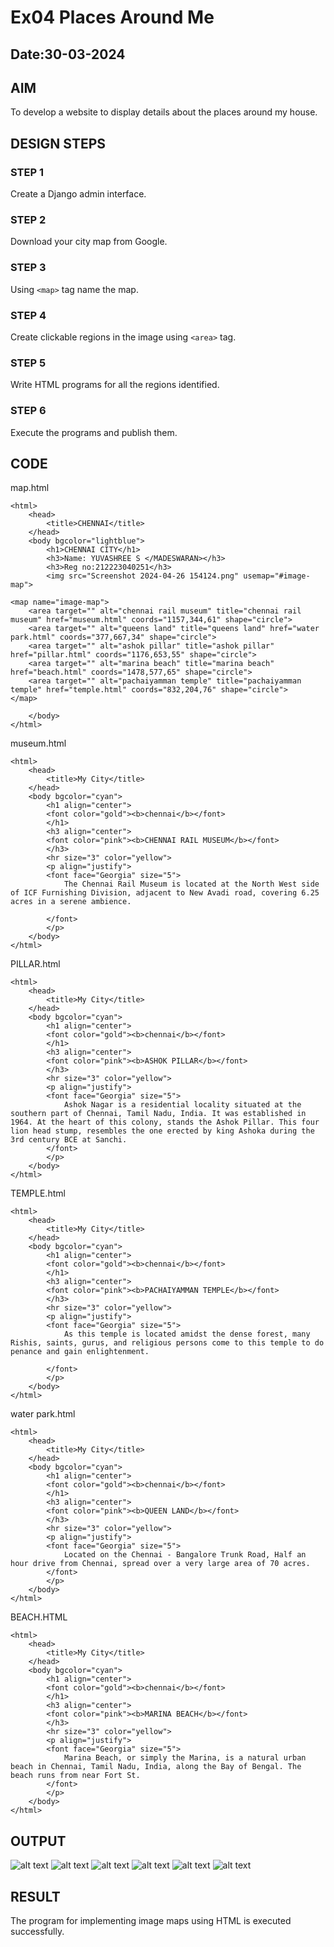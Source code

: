 # Ex04 Places Around Me
## Date:30-03-2024

## AIM
To develop a website to display details about the places around my house.

## DESIGN STEPS

### STEP 1
Create a Django admin interface.

### STEP 2
Download your city map from Google.

### STEP 3
Using ```<map>``` tag name the map.

### STEP 4
Create clickable regions in the image using ```<area>``` tag.

### STEP 5
Write HTML programs for all the regions identified.

### STEP 6
Execute the programs and publish them.

## CODE
map.html
```
<html>
    <head>
        <title>CHENNAI</title>
    </head>
    <body bgcolor="lightblue">
        <h1>CHENNAI CITY</h1>
        <h3>Name: YUVASHREE S </MADESWARAN></h3>
        <h3>Reg no:212223040251</h3>
        <img src="Screenshot 2024-04-26 154124.png" usemap="#image-map">

<map name="image-map">
    <area target="" alt="chennai rail museum" title="chennai rail museum" href="museum.html" coords="1157,344,61" shape="circle">
    <area target="" alt="queens land" title="queens land" href="water park.html" coords="377,667,34" shape="circle">
    <area target="" alt="ashok pillar" title="ashok pillar" href="pillar.html" coords="1176,653,55" shape="circle">
    <area target="" alt="marina beach" title="marina beach" href="beach.html" coords="1478,577,65" shape="circle">
    <area target="" alt="pachaiyamman temple" title="pachaiyamman temple" href="temple.html" coords="832,204,76" shape="circle">
</map>

    </body>
</html>
```
museum.html
```
<html>
    <head>
        <title>My City</title>
    </head>
    <body bgcolor="cyan">
        <h1 align="center">
        <font color="gold"><b>chennai</b></font>
        </h1>
        <h3 align="center">
        <font color="pink"><b>CHENNAI RAIL MUSEUM</b></font>
        </h3>
        <hr size="3" color="yellow">
        <p align="justify">
        <font face="Georgia" size="5">
            The Chennai Rail Museum is located at the North West side of ICF Furnishing Division, adjacent to New Avadi road, covering 6.25 acres in a serene ambience.

        </font>
        </p>
    </body>
</html>
```
PILLAR.html
```
<html>
    <head>
        <title>My City</title>
    </head>
    <body bgcolor="cyan">
        <h1 align="center">
        <font color="gold"><b>chennai</b></font>
        </h1>
        <h3 align="center">
        <font color="pink"><b>ASHOK PILLAR</b></font>
        </h3>
        <hr size="3" color="yellow">
        <p align="justify">
        <font face="Georgia" size="5">
            Ashok Nagar is a residential locality situated at the southern part of Chennai, Tamil Nadu, India. It was established in 1964. At the heart of this colony, stands the Ashok Pillar. This four lion head stump, resembles the one erected by king Ashoka during the 3rd century BCE at Sanchi.
        </font>
        </p>
    </body>
</html>
```
TEMPLE.html
```
<html>
    <head>
        <title>My City</title>
    </head>
    <body bgcolor="cyan">
        <h1 align="center">
        <font color="gold"><b>chennai</b></font>
        </h1>
        <h3 align="center">
        <font color="pink"><b>PACHAIYAMMAN TEMPLE</b></font>
        </h3>
        <hr size="3" color="yellow">
        <p align="justify">
        <font face="Georgia" size="5">
            As this temple is located amidst the dense forest, many Rishis, saints, gurus, and religious persons come to this temple to do penance and gain enlightenment.

        </font>
        </p>
    </body>
</html>
```
water park.html
```
<html>
    <head>
        <title>My City</title>
    </head>
    <body bgcolor="cyan">
        <h1 align="center">
        <font color="gold"><b>chennai</b></font>
        </h1>
        <h3 align="center">
        <font color="pink"><b>QUEEN LAND</b></font>
        </h3>
        <hr size="3" color="yellow">
        <p align="justify">
        <font face="Georgia" size="5">
            Located on the Chennai - Bangalore Trunk Road, Half an hour drive from Chennai, spread over a very large area of 70 acres.
        </font>
        </p>
    </body>
</html>
```
BEACH.HTML
```
<html>
    <head>
        <title>My City</title>
    </head>
    <body bgcolor="cyan">
        <h1 align="center">
        <font color="gold"><b>chennai</b></font>
        </h1>
        <h3 align="center">
        <font color="pink"><b>MARINA BEACH</b></font>
        </h3>
        <hr size="3" color="yellow">
        <p align="justify">
        <font face="Georgia" size="5">
            Marina Beach, or simply the Marina, is a natural urban beach in Chennai, Tamil Nadu, India, along the Bay of Bengal. The beach runs from near Fort St.
        </font>
        </p>
    </body>
</html>
```


## OUTPUT
![alt text](<Screenshot 2024-04-26 160322.png>)
![alt text](<Screenshot 2024-04-26 160334.png>)
![alt text](<Screenshot 2024-04-26 160348.png>)
![alt text](<Screenshot 2024-04-26 160400.png>)
![alt text](<Screenshot 2024-04-26 160413.png>)
![alt text](<Screenshot 2024-04-26 160424.png>)

## RESULT
The program for implementing image maps using HTML is executed successfully.
